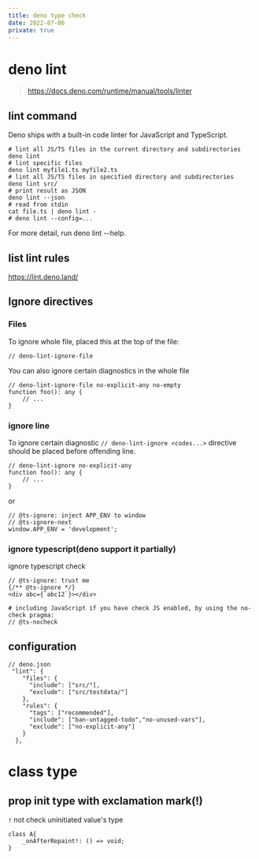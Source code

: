```yaml
---
title: deno type check
date: 2022-07-06
private: true
---
```

# deno lint
> https://docs.deno.com/runtime/manual/tools/linter

## lint command
Deno ships with a built-in code linter for JavaScript and TypeScript.

    # lint all JS/TS files in the current directory and subdirectories
    deno lint
    # lint specific files
    deno lint myfile1.ts myfile2.ts
    # lint all JS/TS files in specified directory and subdirectories
    deno lint src/
    # print result as JSON
    deno lint --json
    # read from stdin
    cat file.ts | deno lint -
    # deno lint --config=...

For more detail, run deno lint --help.

## list lint rules
https://lint.deno.land/

## Ignore directives
### Files
To ignore whole file, placed this at the top of the file:

    // deno-lint-ignore-file

You can also ignore certain diagnostics in the whole file

    // deno-lint-ignore-file no-explicit-any no-empty
    function foo(): any {
        // ...
    }

### ignore line
To ignore certain diagnostic `// deno-lint-ignore <codes...>` directive should be placed before offending line. 

    // deno-lint-ignore no-explicit-any
    function foo(): any {
        // ...
    }

or

    // @ts-ignore: inject APP_ENV to window
    // @ts-ignore-next
    window.APP_ENV = 'development';

### ignore typescript(deno support it partially)
ignore typescript check

    // @ts-ignore: trust me
    {/** @ts-ignore */}
    <div abc={`abc12`}></div>

    # including JavaScript if you have check JS enabled, by using the no-check pragma:
    // @ts-nocheck

## configuration 

    // deno.json
     "lint": {
        "files": {
          "include": ["src/"],
          "exclude": ["src/testdata/"]
        },
        "rules": {
          "tags": ["recommended"],
          "include": ["ban-untagged-todo","no-unused-vars"],
          "exclude": ["no-explicit-any"]
        }
      },

# class type

## prop init type with exclamation mark(!)
`!` not check uninitiated value's type

    class A{
        _onAfterRepaint!: () => void;
    }